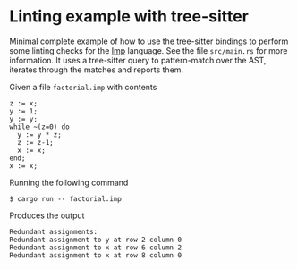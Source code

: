 # Linting example with tree-sitter
Minimal complete example of how to use the tree-sitter bindings to
perform some linting checks for the
[Imp](https://softwarefoundations.cis.upenn.edu/lf-current/Imp.html)
language.  See the file `src/main.rs` for more information.  It uses a
tree-sitter query to pattern-match over the AST, iterates through the
matches and reports them.

Given a file `factorial.imp` with contents

```
z := x;
y := 1;
y := y;
while ~(z=0) do
  y := y * z;
  z := z-1;
  x := x;
end;
x := x;
```

Running the following command

```ShellSession
$ cargo run -- factorial.imp
```

Produces the output

```
Redundant assignments:
Redundant assignment to y at row 2 column 0
Redundant assignment to x at row 6 column 2
Redundant assignment to x at row 8 column 0
```
